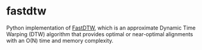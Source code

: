 fastdtw
=======
Python implementation of [FastDTW](http://cs.fit.edu/~pkc/papers/tdm04.pdf), which is an approximate Dynamic Time Warping (DTW) algorithm that provides optimal or near-optimal alignments with an O(N) time and memory complexity.
